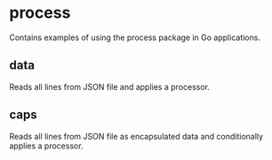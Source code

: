 # process

Contains examples of using the process package in Go applications.

## data

Reads all lines from JSON file and applies a processor.

## caps

Reads all lines from JSON file as encapsulated data and conditionally applies a processor.
